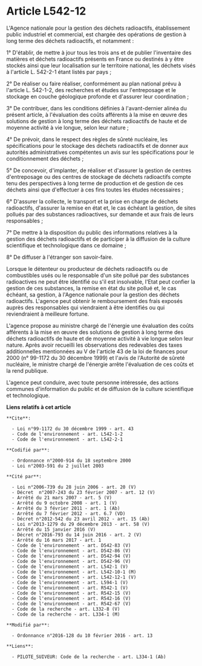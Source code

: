 # Article L542-12

L'Agence nationale pour la gestion des déchets radioactifs, établissement public industriel et commercial, est chargée des
opérations de gestion à long terme des déchets radioactifs, et notamment : 

1° D'établir, de mettre à jour tous les trois ans et de publier l'inventaire des matières et déchets radioactifs présents en
France ou destinés à y être stockés ainsi que leur localisation sur le territoire national, les déchets visés à l'article L.
542-2-1 étant listés par pays ; 

2° De réaliser ou faire réaliser, conformément au plan national prévu à l'article L. 542-1-2, des recherches et études sur
l'entreposage et le stockage en couche géologique profonde et d'assurer leur coordination ; 

3° De contribuer, dans les conditions définies à l'avant-dernier alinéa du présent article, à l'évaluation des coûts
afférents à la mise en œuvre des solutions de gestion à long terme des déchets radioactifs de haute et de moyenne activité à
vie longue, selon leur nature ; 

4° De prévoir, dans le respect des règles de sûreté nucléaire, les spécifications pour le stockage des déchets radioactifs et
de donner aux autorités administratives compétentes un avis sur les spécifications pour le conditionnement des déchets ; 

5° De concevoir, d'implanter, de réaliser et d'assurer la gestion de centres d'entreposage ou des centres de stockage de
déchets radioactifs compte tenu des perspectives à long terme de production et de gestion de ces déchets ainsi que
d'effectuer à ces fins toutes les études nécessaires ; 

6° D'assurer la collecte, le transport et la prise en charge de déchets radioactifs, d'assurer la remise en état et, le cas
échéant la gestion, de sites pollués par des substances radioactives, sur demande et aux frais de leurs responsables ; 

7° De mettre à la disposition du public des informations relatives à la gestion des déchets radioactifs et de participer à la
diffusion de la culture scientifique et technologique dans ce domaine ; 

8° De diffuser à l'étranger son savoir-faire. 

Lorsque le détenteur ou producteur de déchets radioactifs ou de combustibles usés ou le responsable d'un site pollué par des
substances radioactives ne peut être identifié ou s'il est insolvable, l'Etat peut confier la gestion de ces substances, la
remise en état du site pollué et, le cas échéant, sa gestion, à l'Agence nationale pour la gestion des déchets radioactifs.
L'agence peut obtenir le remboursement des frais exposés auprès des responsables qui viendraient à être identifiés ou qui
reviendraient à meilleure fortune.

L'agence propose au ministre chargé de l'énergie une évaluation des coûts afférents à la mise en œuvre des solutions de
gestion à long terme des déchets radioactifs de haute et de moyenne activité à vie longue selon leur nature. Après avoir
recueilli les observations des redevables des taxes additionnelles mentionnées au V de l'article 43 de la loi de finances
pour 2000 (n° 99-1172 du 30 décembre 1999) et l'avis de l'Autorité de sûreté nucléaire, le ministre chargé de l'énergie
arrête l'évaluation de ces coûts et la rend publique. 

L'agence peut conduire, avec toute personne intéressée, des actions communes d'information du public et de diffusion de la
culture scientifique et technologique.

**Liens relatifs à cet article**

	**Cite**:

	  - Loi n°99-1172 du 30 décembre 1999 - art. 43
	  - Code de l'environnement - art. L542-1-2
	  - Code de l'environnement - art. L542-2-1

	**Codifié par**:

	  - Ordonnance n°2000-914 du 18 septembre 2000
	  - Loi n°2003-591 du 2 juillet 2003

	**Cité par**:

	  - Loi n°2006-739 du 28 juin 2006 - art. 20 (V)
	  - Décret  n°2007-243 du 23 février 2007 - art. 12 (V)
	  - Arrêté du 21 mars 2007 - art. 5 (V)
	  - Arrêté du 9 octobre 2008 - art. 1 (V)
	  - Arrêté du 3 février 2011 - art. 1 (Ab)
	  - Arrêté du 7 février 2012 - art. 6.7 (VD)
	  - Décret n°2012-542 du 23 avril 2012 - art. 15 (Ab)
	  - Loi n°2013-1279 du 29 décembre 2013 - art. 58 (V)
	  - Arrêté du 15 janvier 2016 (V)
	  - Décret n°2016-793 du 14 juin 2016 - art. 2 (V)
	  - Arrêté du 16 mars 2017 - art. 1
	  - Code de l'environnement - art. D542-83 (V)
	  - Code de l'environnement - art. D542-86 (V)
	  - Code de l'environnement - art. D542-94 (V)
	  - Code de l'environnement - art. D542-96 (V)
	  - Code de l'environnement - art. L542-1 (V)
	  - Code de l'environnement - art. L542-10-1 (M)
	  - Code de l'environnement - art. L542-12-1 (V)
	  - Code de l'environnement - art. L594-1 (V)
	  - Code de l'environnement - art. R542-1 (V)
	  - Code de l'environnement - art. R542-15 (V)
	  - Code de l'environnement - art. R542-16 (V)
	  - Code de l'environnement - art. R542-67 (V)
	  - Code de la recherche - art. L332-8 (V)
	  - Code de la recherche - art. L334-1 (M)

	**Modifié par**:

	  - Ordonnance n°2016-128 du 10 février 2016 - art. 13

	**Liens**:

	  - PILOTE_SUIVEUR: Code de la recherche - art. L334-1 (Ab)
